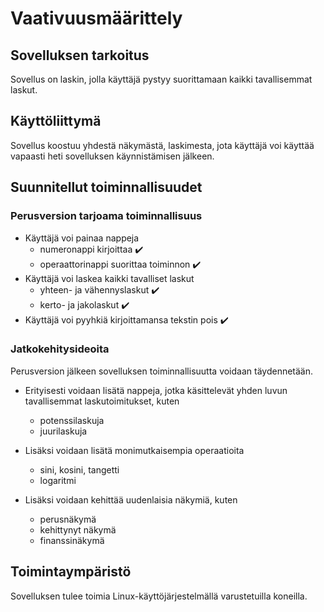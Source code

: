 # Vaativuusmäärittely

## Sovelluksen tarkoitus

Sovellus on laskin, jolla käyttäjä pystyy suorittamaan kaikki tavallisemmat laskut.

## Käyttöliittymä

Sovellus koostuu yhdestä näkymästä, laskimesta, jota käyttäjä voi käyttää vapaasti heti sovelluksen käynnistämisen jälkeen.

## Suunnitellut toiminnallisuudet

### Perusversion tarjoama toiminnallisuus

- Käyttäjä voi painaa nappeja
	- numeronappi kirjoittaa :heavy_check_mark:
	- operaattorinappi suorittaa toiminnon :heavy_check_mark:
- Käyttäjä voi laskea kaikki tavalliset laskut
	- yhteen- ja vähennyslaskut :heavy_check_mark:
	- kerto- ja jakolaskut :heavy_check_mark:
- Käyttäjä voi pyyhkiä kirjoittamansa tekstin pois :heavy_check_mark:

### Jatkokehitysideoita

Perusversion jälkeen sovelluksen toiminnallisuutta voidaan täydennetään.

- Erityisesti voidaan lisätä nappeja, jotka käsittelevät yhden luvun tavallisemmat laskutoimitukset, kuten
	- potenssilaskuja
	- juurilaskuja

- Lisäksi voidaan lisätä monimutkaisempia operaatioita
	- sini, kosini, tangetti
	- logaritmi

- Lisäksi voidaan kehittää uudenlaisia näkymiä, kuten
	- perusnäkymä
	- kehittynyt näkymä
	- finanssinäkymä

## Toimintaympäristö

Sovelluksen tulee toimia Linux-käyttöjärjestelmällä varustetuilla koneilla.


